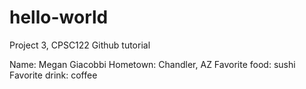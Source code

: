 # hello-world
Project 3, CPSC122 Github tutorial

Name: Megan Giacobbi
Hometown: Chandler, AZ
Favorite food: sushi
Favorite drink: coffee
